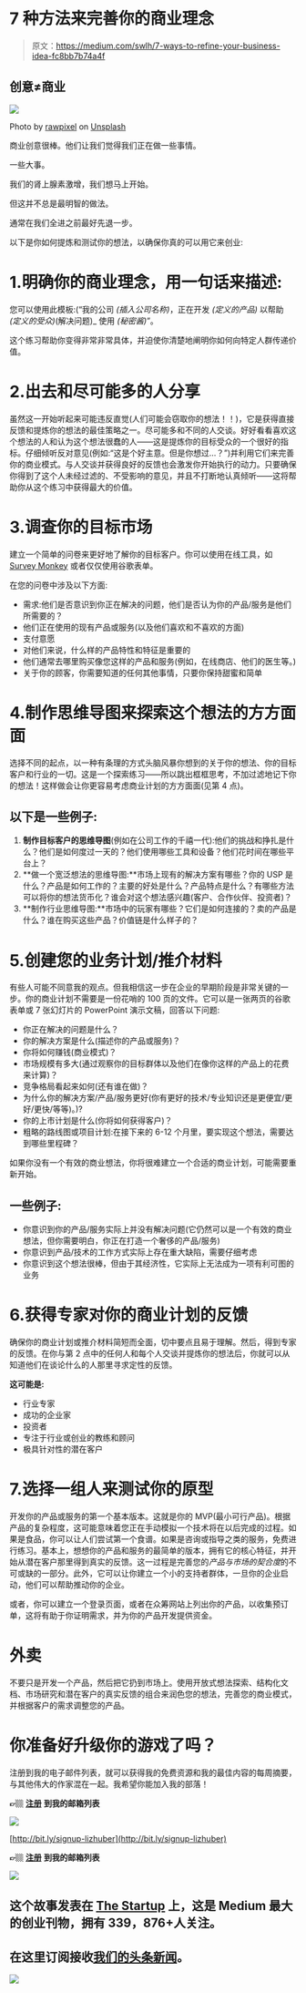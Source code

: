 # 7 种方法来完善你的商业理念

> 原文：<https://medium.com/swlh/7-ways-to-refine-your-business-idea-fc8bb7b74a4f>

## 创意≠商业

![](img/76e004b668b139f7c7279ad71da2f88a.png)

Photo by [rawpixel](https://unsplash.com/photos/wZVMwWdAbbg?utm_source=unsplash&utm_medium=referral&utm_content=creditCopyText) on [Unsplash](https://unsplash.com/search/photos/presentation?utm_source=unsplash&utm_medium=referral&utm_content=creditCopyText)

商业创意很棒。他们让我们觉得我们正在做一些事情。

一些大事。

我们的肾上腺素激增，我们想马上开始。

但这并不总是最明智的做法。

通常在我们全进之前最好先退一步。

以下是你如何提炼和测试你的想法，以确保你真的可以用它来创业:

# 1.明确你的商业理念，用一句话来描述:

您可以使用此模板:(“我的公司 _(插入公司名称)_，正在开发 _(定义的产品)_ 以帮助 _(定义的受众)_(解决问题)_ 使用 _(秘密酱)_”。

这个练习帮助你变得非常非常具体，并迫使你清楚地阐明你如何向特定人群传递价值。

# 2.出去和尽可能多的人分享

虽然这一开始听起来可能违反直觉(人们可能会窃取你的想法！！)，它是获得直接反馈和提炼你的想法的最佳策略之一。尽可能多和不同的人交谈。好好看看喜欢这个想法的人和认为这个想法很蠢的人——这是提炼你的目标受众的一个很好的指标。仔细倾听反对意见(例如:“这是个好主意。但是你想过…？”)并利用它们来完善你的商业模式。与人交谈并获得良好的反馈也会激发你开始执行的动力。只要确保你得到了这个人未经过滤的、不受影响的意见，并且不打断地认真倾听——这将帮助你从这个练习中获得最大的价值。

# 3.调查你的目标市场

建立一个简单的问卷来更好地了解你的目标客户。你可以使用在线工具，如 [Survey Monkey](https://www.surveymonkey.com/) 或者仅仅使用谷歌表单。

在您的问卷中涉及以下方面:

*   需求:他们是否意识到你正在解决的问题，他们是否认为你的产品/服务是他们所需要的？
*   他们正在使用的现有产品或服务(以及他们喜欢和不喜欢的方面)
*   支付意愿
*   对他们来说，什么样的产品特性和特征是重要的
*   他们通常去哪里购买像您这样的产品和服务(例如，在线商店、他们的医生等。)
*   关于你的顾客，你需要知道的任何其他事情，只要你保持甜蜜和简单

# 4.制作思维导图来探索这个想法的方方面面

选择不同的起点，以一种有条理的方式头脑风暴你想到的关于你的想法、你的目标客户和行业的一切。这是一个探索练习——所以跳出框框思考，不加过滤地记下你的想法！这样做会让你更容易考虑商业计划的方方面面(见第 4 点)。

## 以下是一些例子:

1.  **制作目标客户的思维导图**(例如在公司工作的千禧一代):他们的挑战和挣扎是什么？他们是如何度过一天的？他们使用哪些工具和设备？他们花时间在哪些平台上？
2.  **做一个宽泛想法的思维导图:**市场上现有的解决方案有哪些？你的 USP 是什么？产品是如何工作的？主要的好处是什么？产品特点是什么？有哪些方法可以将你的想法货币化？谁会对这个想法感兴趣(客户、合作伙伴、投资者)？
3.  **制作行业思维导图:**市场中的玩家有哪些？它们是如何连接的？卖的产品是什么？谁在购买这些产品？价值链是什么样子的？

# 5.创建您的业务计划/推介材料

有些人可能不同意我的观点。但我相信这一步在企业的早期阶段是非常关键的一步。你的商业计划不需要是一份花哨的 100 页的文件。它可以是一张两页的谷歌表单或 7 张幻灯片的 PowerPoint 演示文稿，回答以下问题:

*   你正在解决的问题是什么？
*   你的解决方案是什么(描述你的产品或服务)？
*   你将如何赚钱(商业模式)？
*   市场规模有多大(通过观察你的目标群体以及他们在像你这样的产品上的花费来计算)？
*   竞争格局看起来如何(还有谁在做)？
*   为什么你的解决方案/产品/服务更好(你有更好的技术/专业知识还是更便宜/更好/更快/等等)。)?
*   你的上市计划是什么(你将如何获得客户)？
*   粗略的路线图或项目计划:在接下来的 6-12 个月里，要实现这个想法，需要达到哪些里程碑？

如果你没有一个有效的商业想法，你将很难建立一个合适的商业计划，可能需要重新开始。

## 一些例子:

*   你意识到你的产品/服务实际上并没有解决问题(它仍然可以是一个有效的商业想法，但你需要明白，你正在打造一个奢侈的产品/服务)
*   你意识到产品/技术的工作方式实际上存在重大缺陷，需要仔细考虑
*   你意识到这个想法很棒，但由于其经济性，它实际上无法成为一项有利可图的业务

# 6.获得专家对你的商业计划的反馈

确保你的商业计划或推介材料简短而全面，切中要点且易于理解。然后，得到专家的反馈。在你与第 2 点中的任何人和每个人交谈并提炼你的想法后，你就可以从知道他们在谈论什么的人那里寻求定性的反馈。

**这可能是:**

*   行业专家
*   成功的企业家
*   投资者
*   专注于行业或创业的教练和顾问
*   极具针对性的潜在客户

# 7.选择一组人来测试你的原型

开发你的产品或服务的第一个基本版本。这就是你的 MVP(最小可行产品)。根据产品的复杂程度，这可能意味着您正在手动模拟一个技术将在以后完成的过程。如果是食品，你可以让人们尝试第一个食谱。如果是咨询或指导之类的服务，免费进行练习。基本上，想想你的产品和服务的最简单的版本，拥有它的核心特征，并开始从潜在客户那里得到真实的反馈。这一过程是完善您的*产品与市场的契合度*的不可或缺的一部分。此外，它可以让你建立一个小的支持者群体，一旦你的企业启动，他们可以帮助推动你的企业。

或者，你可以建立一个登录页面，或者在众筹网站上列出你的产品，以收集预订单，这将有助于你证明需求，并为你的产品开发提供资金。

# 外卖

不要只是开发一个产品，然后把它扔到市场上。使用开放式想法探索、结构化文档、市场研究和潜在客户的真实反馈的组合来润色您的想法，完善您的商业模式，并根据客户的需求调整您的产品。

# 你准备好升级你的游戏了吗？

注册到我的电子邮件列表，就可以获得我的免费资源和我的最佳内容的每周摘要，与其他伟大的作家混在一起。我希望你能加入我的部落！

**👉🏼** [**注册**](http://bit.ly/signup-lizhuber) **到我的邮箱列表**

![](img/55637cfdaa9ef092efec7f17e9bb87f6.png)

[http://bit.ly/signup-lizhuber](http://bit.ly/signup-lizhuber)

**👉🏼** [**注册**](http://bit.ly/signup-lizhuber) **到我的邮箱列表**

[![](img/308a8d84fb9b2fab43d66c117fcc4bb4.png)](https://medium.com/swlh)

## 这个故事发表在 [The Startup](https://medium.com/swlh) 上，这是 Medium 最大的创业刊物，拥有 339，876+人关注。

## 在这里订阅接收[我们的头条新闻](http://growthsupply.com/the-startup-newsletter/)。

[![](img/b0164736ea17a63403e660de5dedf91a.png)](https://medium.com/swlh)